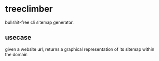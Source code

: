 # treeclimber
bullshit-free cli sitemap generator. 

## usecase
given a website url, returns a graphical representation of its sitemap within the domain
